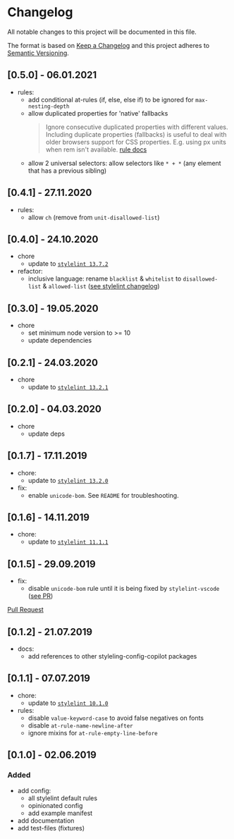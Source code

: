 # Changelog
All notable changes to this project will be documented in this file.

The format is based on [Keep a Changelog](http://keepachangelog.com/en/1.0.0/)
and this project adheres to [Semantic Versioning](http://semver.org/spec/v2.0.0.html).

## [0.5.0] - 06.01.2021
- rules:
  - add conditional at-rules (if, else, else if) to be ignored for `max-nesting-depth`
  - allow duplicated properties for 'native' fallbacks
    > Ignore consecutive duplicated properties with different values. Including duplicate properties (fallbacks) is useful to deal with older browsers support for CSS properties. E.g. using px units when rem isn't available.
    [rule docs](https://stylelint.io/user-guide/rules/declaration-block-no-duplicate-properties)
  - allow 2 universal selectors: allow selectors like `* + *` (any element that has a previous sibling)
  
## [0.4.1] - 27.11.2020
- rules: 
  - allow `ch` (remove from `unit-disallowed-list`)

## [0.4.0] - 24.10.2020
- chore
  - update to [`stylelint 13.7.2`](https://github.com/stylelint/stylelint/blob/master/CHANGELOG.md#1372)
- refactor:
  - inclusive language: rename `blacklist` & `whitelist` to `disallowed-list` & `allowed-list` ([see stylelint changelog](https://github.com/stylelint/stylelint/blob/master/CHANGELOG.md#1370))

## [0.3.0] - 19.05.2020
- chore
  - set minimum node version to >= 10
  - update dependencies

## [0.2.1] - 24.03.2020
- chore
  - update to [`stylelint 13.2.1`](https://github.com/stylelint/stylelint/blob/master/CHANGELOG.md#1321)

## [0.2.0] - 04.03.2020
- chore
  - update deps

## [0.1.7] - 17.11.2019
- chore:
  - update to [`stylelint 13.2.0`](https://github.com/stylelint/stylelint/blob/master/CHANGELOG.md#1320)
- fix:
  - enable `unicode-bom`. See `README` for troubleshooting. 

## [0.1.6] - 14.11.2019
- chore:
  - update to [`stylelint 11.1.1`](https://github.com/stylelint/stylelint/blob/master/CHANGELOG.md#1111)

## [0.1.5] - 29.09.2019
- fix:
  - disable `unicode-bom` rule until it is being fixed by `stylelint-vscode` ([see PR](https://github.com/shinnn/stylelint-vscode/pull/12))

[Pull Request](https://github.com/shinnn/stylelint-vscode/pulls)
## [0.1.2] - 21.07.2019
- docs:
  - add references to other styleling-config-copilot packages

## [0.1.1] - 07.07.2019
- chore:
  - update to [`stylelint 10.1.0`](https://github.com/stylelint/stylelint/blob/master/CHANGELOG.md#1010)
- rules:
  - disable `value-keyword-case` to avoid false negatives on fonts
  - disable `at-rule-name-newline-after`
  - ignore mixins for `at-rule-empty-line-before`

## [0.1.0] - 02.06.2019

### Added
- add config:
  - all stylelint default rules
  - opinionated config
  - add example manifest
- add documentation
- add test-files (fixtures)
